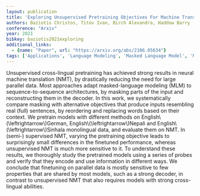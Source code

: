 ```yaml
---
layout: publication
title: 'Exploring Unsupervised Pretraining Objectives For Machine Translation'
authors: Baziotis Christos, Titov Ivan, Birch Alexandra, Haddow Barry
conference: "Arxiv"
year: 2021
bibkey: baziotis2021exploring
additional_links:
  - {name: "Paper", url: "https://arxiv.org/abs/2106.05634"}
tags: ['Applications', 'Language Modeling', 'Masked Language Model', 'Model Architecture', 'Pretraining Methods', 'Training Techniques']
---
```

Unsupervised cross-lingual pretraining has achieved strong results in neural
machine translation (NMT), by drastically reducing the need for large parallel
data. Most approaches adapt masked-language modeling (MLM) to
sequence-to-sequence architectures, by masking parts of the input and
reconstructing them in the decoder. In this work, we systematically compare
masking with alternative objectives that produce inputs resembling real (full)
sentences, by reordering and replacing words based on their context. We
pretrain models with different methods on English\\(\leftrightarrow\\)German,
English\\(\leftrightarrow\\)Nepali and English\\(\leftrightarrow\\)Sinhala monolingual
data, and evaluate them on NMT. In (semi-) supervised NMT, varying the
pretraining objective leads to surprisingly small differences in the finetuned
performance, whereas unsupervised NMT is much more sensitive to it. To
understand these results, we thoroughly study the pretrained models using a
series of probes and verify that they encode and use information in different
ways. We conclude that finetuning on parallel data is mostly sensitive to few
properties that are shared by most models, such as a strong decoder, in
contrast to unsupervised NMT that also requires models with strong
cross-lingual abilities.
